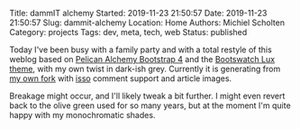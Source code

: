 Title: dammIT alchemy
Started: 2019-11-23 21:50:57
Date: 2019-11-23 21:50:57
Slug: dammit-alchemy
Location: Home
Authors: Michiel Scholten
Category: projects
Tags: dev, meta, tech, web
Status: published

Today I've been busy with a family party and with a total restyle of this weblog based on [Pelican Alchemy Bootstrap 4](https://github.com/nairobilug/pelican-alchemy) and the [Bootswatch Lux theme](https://bootswatch.com/lux/), with my own twist in dark-ish grey. Currently it is generating from [my own fork](https://github.com/aquatix/pelican-alchemy/tree/dammit) with [isso](https://github.com/posativ/isso) comment support and article images.

Breakage might occur, and I'll likely tweak a bit further. I might even revert back to the olive green used for so many years, but at the moment I'm quite happy with my monochromatic shades.
